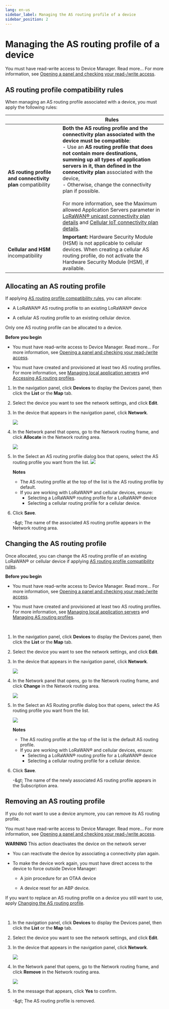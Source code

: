 ```yaml
---
lang: en-us
sidebar_label: Managing the AS routing profile of a device
sidebar_position: 2
---
```


# Managing the AS routing profile of a device

You must have read-write access to Device Manager. Read more\... For
more information, see [Opening a panel and checking your read-/write access](../use-interface.md#opening-a-panel-and-checking-your-read-write-access).

## AS routing profile compatibility rules

When managing an AS routing profile associated with a device, you must
apply the following rules:

|    | Rules |
| -- | ----- |
| **AS routing profile and connectivity plan** compatibility | **Both the AS routing profile and the connectivity plan associated with the device must be compatible**:<br/>- Use an **AS routing profile that does not contain more destinations, summing up all types of application servers in it, than defined in the connectivity plan** associated with the device,<br/>- Otherwise, change the connectivity plan if possible.<br/><br/>For more information, see the Maximum allowed Application Servers parameter in [LoRaWAN® unicast connectivity plan details](../reference-information.md#lorawan®-unicast-connectivity-plan-details) and [Cellular IoT connectivity plan details](../reference-information.md#cellular-iot-connectivity-plan-details). |
| **Cellular and HSM** incompatibility | **Important:** Hardware Security Module (HSM) is not applicable to cellular devices. When creating a cellular AS routing profile, do not activate the Hardware Security Module (HSM), if available.|

## Allocating an AS routing profile

If applying [AS routing profile compatibility rules](#as-routing-profile-compatibility-rules), you can allocate:

- A LoRaWAN® AS routing profile to an existing LoRaWAN® device

- A cellular AS routing profile to an existing cellular device.

Only one AS routing profile can be allocated to a device.

**Before you begin**

- You must have read-write access to Device Manager. Read more\... For
  more information, see [Opening a panel and checking your read-/write   access](../use-interface.md#opening-a-panel-and-checking-your-read-write-access).

- You must have created and provisioned at least two AS routing
  profiles.  
  For more information, see [Managing local application   servers](../manage-local-application-servers/index.md) and [Accessing   AS routing   profiles](../manage-as-routing-profiles/access-as-routing-profiles).

1.  In the navigation panel, click **Devices** to display the Devices
    panel, then click the **List** or the **Map** tab.

2.  Select the device you want to see the network settings, and click
    **Edit**.

3.  In the device that appears in the navigation panel, click
    **Network**.

    ![](./_images/opening-the-network-panel.png)

4.  In the Network panel that opens, go to the Network routing frame,
    and click **Allocate** in the Network routing area.

    ![](./_images/networkroutingframe.png)

5.  In the Select an AS routing profile dialog box that opens, select the AS routing profile you want from the list.
    ![](./_images/allocating-an-as-routing-profile.png)

    **Notes**
    - The AS routing profile at the top of the list is the AS routing
      profile by default.
    - If you are working with LoRaWAN® and cellular devices, ensure:
      - Selecting a LoRaWAN® routing profile for a LoRaWAN® device
      - Selecting a cellular routing profile for a cellular device.

6.  Click **Save**.

    -\&gt; The name of the associated AS routing profile appears in the
    Network routing area.

## Changing the AS routing profile

Once allocated, you can change the AS routing profile of an existing
LoRaWAN® or cellular device if applying [AS routing profile compatibility rules](#as-routing-profile-compatibility-rules).

**Before you begin**

- You must have read-write access to Device Manager. Read more\... For
  more information, see [Opening a panel and checking your read-/write   access](../use-interface.md#opening-a-panel-and-checking-your-read-write-access).

- You must have created and provisioned at least two AS routing
  profiles.  
  For more information, see [Managing local application   servers](../manage-local-application-servers/index.md) and [Managing   AS routing profiles](../manage-as-routing-profiles/index.md).

&nbsp;

1.  In the navigation panel, click **Devices** to display the Devices
    panel, then click the **List** or the **Map** tab.

2.  Select the device you want to see the network settings, and click
    **Edit**.

3.  In the device that appears in the navigation panel, click
    **Network**.

    ![](./_images/opening-the-network-panel.png)

4.  In the Network panel that opens, go to the Network routing frame,
    and click **Change** in the Network routing area.

    ![](./_images/networkroutingframechangeremove.png)

5.  In the Select an AS Routing profile dialog box that opens, select
    the AS routing profile you want from the list.

    ![](./_images/allocating-an-as-routing-profile.png)

    **Notes**
    - The AS routing profile at the top of the list is the default AS
      routing profile.
    - If you are working with LoRaWAN® and cellular devices, ensure:
      - Selecting a LoRaWAN® routing profile for a LoRaWAN® device
      - Selecting a cellular routing profile for a cellular device.

6.  Click **Save**.

    -\&gt; The name of the newly associated AS routing profile appears in
    the Subscription area.

## Removing an AS routing profile

If you do not want to use a device anymore, you can remove its AS
routing profile.

You must have read-write access to Device Manager. Read more\... For
more information, see [Opening a panel and checking your read-/write access](../use-interface.md#opening-a-panel-and-checking-your-read-write-access).

**WARNING** This action deactivates the device on the network server

- You can reactivate the device by associating a connectivity plan
  again.

- To make the device work again, you must have direct access to the
  device to force outside Device Manager:

  - A join procedure for an OTAA device

  - A device reset for an ABP device.

If you want to replace an AS routing profile on a device you still want
to use, apply [Changing the AS routing profile](#changing-the-as-routing-profile).

&nbsp;

1.  In the navigation panel, click **Devices** to display the Devices
    panel, then click the **List** or the **Map** tab.

2.  Select the device you want to see the network settings, and click
    **Edit**.

3.  In the device that appears in the navigation panel, click
    **Network**.

    ![](./_images/opening-the-network-panel.png)

4.  In the Network panel that opens, go to the Network routing frame,
    and click **Remove** in the Network routing area.

    ![](./_images/networkroutingframechangeremove.png)

5.  In the message that appears, click **Yes** to confirm.

    -\&gt; The AS routing profile is removed.
